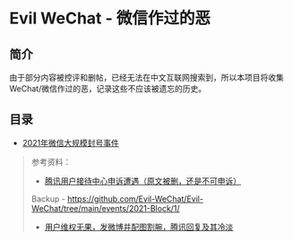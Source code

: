 # Evil WeChat - 微信作过的恶 

## 简介
由于部分内容被控评和删帖，已经无法在中文互联网搜索到，所以本项目将收集WeChat/微信作过的恶，记录这些不应该被遗忘的历史。

## 目录

- [2021年微信大规模封号事件](https://github.com/Evil-WeChat/Evil-WeChat/tree/main/events/2021-Block)
> 参考资料：
> - [腾讯用户接待中心申诉遭遇（原文被删，还是不可申诉）](https://zhuanlan.zhihu.com/p/368393106)
> 
> Backup - https://github.com/Evil-WeChat/Evil-WeChat/tree/main/events/2021-Block/1/
> - [用户维权无果，发微博并配图割腕，腾讯回复及其冷淡](https://github.com/Evil-WeChat/Evil-WeChat/tree/main/events/2021-Block/2/)

